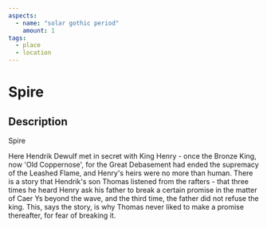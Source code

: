 ```yaml
---
aspects: 
  - name: "solar gothic period"
    amount: 1
tags:
  - place
  - location
---
```


# Spire

## Description
Spire

Here Hendrik Dewulf met in secret with King Henry - once the Bronze King, now 'Old Coppernose', for the Great Debasement had ended the supremacy of the Leashed Flame, and Henry's heirs were no more than human. There is a story that Hendrik's son Thomas listened from the rafters - that three times he heard Henry ask his father to break a certain promise in the matter of Caer Ys beyond the wave, and the third time, the father did not refuse the king. This, says the story, is why Thomas never liked to make a promise thereafter, for fear of breaking it.